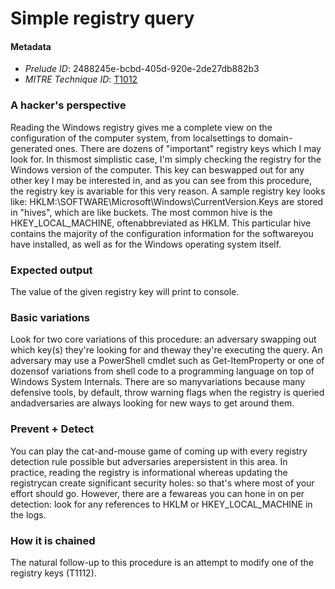 
# Simple registry query

#### Metadata

- *Prelude ID*: 2488245e-bcbd-405d-920e-2de27db882b3
- *MITRE Technique ID*: [T1012](https://attack.mitre.org/techniques/T1012/)

### A hacker's perspective

Reading the Windows registry gives me a complete view on the configuration of the computer system, from localsettings to domain-generated ones. There are dozens of "important" registry keys which I may look for. In thismost simplistic case, I'm simply checking the registry for the Windows version of the computer. This key can beswapped out for any other key I may be interested in, and as you can see from this procedure, the registry key is avariable for this very reason. A sample registry key looks like: HKLM:\SOFTWARE\Microsoft\Windows\CurrentVersion.Keys are stored in "hives", which are like buckets. The most common hive is the HKEY_LOCAL_MACHINE, oftenabbreviated as HKLM. This particular hive contains the majority of the configuration information for the softwareyou have installed, as well as for the Windows operating system itself.

### Expected output

The value of the given registry key will print to console.

### Basic variations

Look for two core variations of this procedure: an adversary swapping out which key(s) they're looking for and theway they're executing the query. An adversary may use a PowerShell cmdlet such as Get-ItemProperty or one of dozensof variations from shell code to a programming language on top of Windows System Internals. There are so manyvariations because many defensive tools, by default, throw warning flags when the registry is queried andadversaries are always looking for new ways to get around them.

### Prevent + Detect

You can play the cat-and-mouse game of coming up with every registry detection rule possible but adversaries arepersistent in this area. In practice, reading the registry is informational whereas updating the registrycan create significant security holes: so that's where most of your effort should go. However, there are a fewareas you can hone in on per detection: look for any references to HKLM or HKEY_LOCAL_MACHINE in the logs.

### How it is chained

The natural follow-up to this procedure is an attempt to modify one of the registry keys (T1112).
